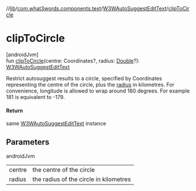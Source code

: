 //[lib](../../../index.md)/[com.what3words.components.text](../index.md)/[W3WAutoSuggestEditText](index.md)/[clipToCircle](clip-to-circle.md)

# clipToCircle

[androidJvm]\
fun [clipToCircle](clip-to-circle.md)(centre: Coordinates?, radius: [Double](https://kotlinlang.org/api/latest/jvm/stdlib/kotlin/-double/index.html)?): [W3WAutoSuggestEditText](index.md)

Restrict autosuggest results to a circle, specified by Coordinates representing the centre of the circle, plus the [radius](clip-to-circle.md) in kilometres. For convenience, longitude is allowed to wrap around 180 degrees. For example 181 is equivalent to -179.

#### Return

same [W3WAutoSuggestEditText](index.md) instance

## Parameters

androidJvm

| | |
|---|---|
| centre | the centre of the circle |
| radius | the radius of the circle in kilometres |
